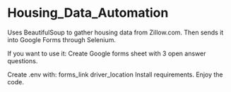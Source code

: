 # Housing_Data_Automation
Uses BeautifulSoup to gather housing data from Zillow.com. 
Then sends it into Google Forms through Selenium.

If you want to use it:
Create Google forms sheet with 3 open answer questions.

Create .env with:
forms_link
driver_location
Install requirements.
Enjoy the code.
